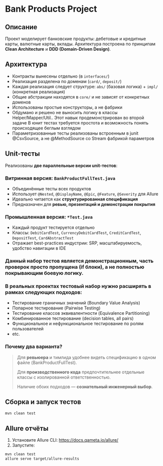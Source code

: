 # Bank Products Project

## Описание

Проект моделирует банковские продукты: дебетовые и кредитные карты, валютные карты, вклады. Архитектура построена по принципам **Clean Architecture** и **DDD (Domain-Driven Design)**.

## Архитектура

- Контракты вынесены отдельно (в `interfaces/`)
- Реализация разделена по доменам (`card/`, `deposit/`)
- Каждая реализация следует структуре: `abs/` (базовая логика) + `impl/` (конкретная реализация)
- Общие абстракции находятся в `core/` и не зависят от конкретных доменов
- Использованы простые конструкторы, а не фабрики
- Обдумано и решено не выносить логику в классы Helper/Mapper/Util.. Этот навык продемонстрирован во второй задаче
  В юнит тестах требуется простота и возможность понять происходящее беглым взглядом
- Параметризованные тесты реализованы встроенным в junit @CsvSource, а не @MethodSource со Stream фабрикой параметров 


## Unit-тесты

Реализованы **две параллельные версии unit-тестов**:

### Витринная версия: `BankProductFullTest.java`

- Объединённые тесты всех продуктов
- Использует `@Nested`, `@DisplayName`, `@Epic`, `@Feature`, `@Severity` для Allure
- Идеально читается как **структурированная спецификация**
- Предназначен для **ревью, презентаций и демонстрации покрытия**

### Промышленная версия: `*Test.java`

- Каждый продукт тестируется отдельно
- Классы: `DebitCardTest`, `CurrencyDebitCardTest`, `CreditCardTest`, `DepositTest`, `CardAbstractTest`
- Отражает best-practices индустрии: SRP, масштабируемость, удобство навигации в IDE

### Данный набор тестов является демонстрационным, часть проверок просто пропущена (if блоки), а не полностью покрывающим боевую логику.
### В реальных проектах тестовый набор нужно расширять в рамках следующих подходов:

- Тестирование граничных значений (Boundary Value Analysis)
- Попарное тестирование (Pairwise Testing)
- Тестирование классов эквивалентности (Equivalence Partitioning)
- Комбинированное тестирование (decision tables, all pairs)
- Функциональное и нефункциональное тестирование по ролям пользователей
- etc.

### Почему два варианта?

> Для **ревьюера** и тимлида удобнее видеть спецификацию в одном файле (BankProductFullTest).
>
> Для **производственного кода** предпочтительнее отдельные классы с изолированной ответственностью.
>
> Наличие обоих подходов — **сознательный инженерный выбор**.

## Сборка и запуск тестов

```bash
mvn clean test
```

## Allure отчёты

1. Установите Allure CLI: https://docs.qameta.io/allure/
2. Запустите:

```bash
mvn clean test
allure serve target/allure-results
```
